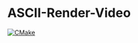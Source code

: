 # ASCII-Render-Video
 
[![CMake](https://github.com/Differentunic/ASCII-Render-Video/actions/workflows/cmake.yml/badge.svg)](https://github.com/Differentunic/ASCII-Render-Video/actions/workflows/cmake.yml)

